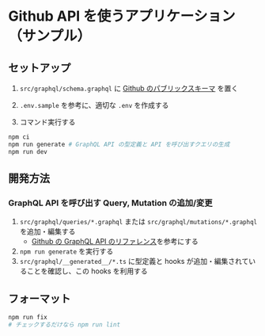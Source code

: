 # Github API を使うアプリケーション（サンプル）

## セットアップ

1. `src/graphql/schema.graphql` に [Github のパブリックスキーマ](https://docs.github.com/ja/graphql/overview/public-schema) を置く

2. `.env.sample` を参考に、適切な `.env` を作成する

3. コマンド実行する

```sh
npm ci
npm run generate # GraphQL API の型定義と API を呼び出すクエリの生成
npm run dev
```

## 開発方法

### GraphQL API を呼び出す Query, Mutation の追加/変更

1. `src/graphql/queries/*.graphql` または `src/graphql/mutations/*.graphql` を追加・編集する
   - [Github の GraphQL API のリファレンス](https://docs.github.com/ja/graphql/reference)を参考にする
1. `npm run generate` を実行する
1. `src/graphql/__generated__/*.ts` に型定義と hooks が追加・編集されていることを確認し、この hooks を利用する

## フォーマット

```sh
npm run fix
# チェックするだけなら npm run lint
```
